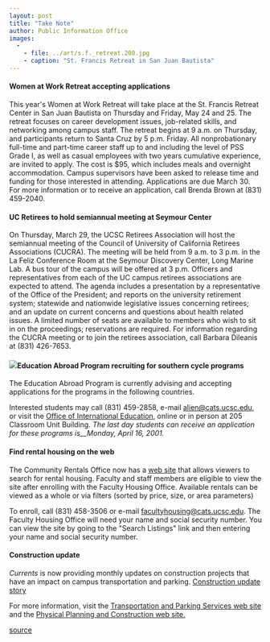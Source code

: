 ```yaml
---
layout: post
title: "Take Note"
author: Public Information Office
images:
  -
    - file: ../art/s.f._retreat.200.jpg
    - caption: "St. Francis Retreat in San Juan Bautista"
---
```


#### Women at Work Retreat accepting applications

This year's Women at Work Retreat will take place at the St. Francis Retreat Center in San Juan Bautista on Thursday and Friday, May 24 and 25. The retreat focuses on career development issues, job-related skills, and networking among campus staff. The retreat begins at 9 a.m. on Thursday, and participants return to Santa Cruz by 5 p.m. Friday. All nonprobationary full-time and part-time career staff up to and including the level of PSS Grade I, as well as casual employees with two years cumulative experience, are invited to apply. The cost is $95, which includes meals and overnight accommodation. Campus supervisors have been asked to release time and funding for those interested in attending. Applications are due March 30. For more information or to receive an application, call Brenda Brown at (831) 459-2040.

#### UC Retirees to hold semiannual meeting at Seymour Center

On Thursday, March 29, the UCSC Retirees Association will host the semiannual meeting of the Council of University of California Retirees Associations (CUCRA). The meeting will be held from 9 a.m. to 3 p.m. in the La Feliz Conference Room at the Seymour Discovery Center, Long Marine Lab. A bus tour of the campus will be offered at 3 p.m. Officers and representatives from each of the UC campus retirees associations are expected to attend. The agenda includes a presentation by a representative of the Office of the President; and reports on the university retirement system; statewide and nationwide legislative issues concerning retirees; and an update on current concerns and questions about health related issues. A limited number of seats are available to members who wish to sit in on the proceedings; reservations are required. For information regarding the CUCRA meeting or to join the retirees association, call Barbara Dileanis at (831) 426-7653.

#### ![][1]**Education Abroad Program** recruiting for **southern cycle programs**

The Education Abroad Program is currently advising and accepting applications for the programs in the following countries.

Interested students may call (831) 459-2858, e-mail alien@cats.ucsc.edu, or visit the [Office of International Education][2], online or in person at 205 Classroom Unit Building. _The last day students can receive an application for these programs is__Monday, April 16, 2001._

#### Find rental housing on the web

The Community Rentals Office now has a [web site][3] that allows viewers to search for rental housing. Faculty and staff members are eligible to view the site after enrolling with the Faculty Housing Office. Available rentals can be viewed as a whole or via filters (sorted by price, size, or area parameters)

To enroll, call (831) 458-3506 or e-mail [facultyhousing@cats.ucsc.edu][4]. The Faculty Housing Office will need your name and social security number. You can view the site by going to the "Search Listings" link and then entering your name and social security number.

#### Construction update

_Currents_ is now providing monthly updates on construction projects that have an impact on campus transportation and parking. [Construction update story][5]

For more information, visit the [Transportation and Parking Services web site][6] and the [Physical Planning and Construction web site.][7]

  

[1]: ../art/earth.150.jpg
[2]: http://www2.ucsc.edu/oie/
[3]: http://communityrentals.ucsc.edu
[4]: mailto:facultyhousing@cats.ucsc.edu
[5]: ../../construction.html
[6]: http://www2.ucsc.edu/taps/
[7]: http://www2.ucsc.edu/ppc/

[source](http://www1.ucsc.edu/currents/00-01/03-19/takenote.html "Permalink to takenote")
